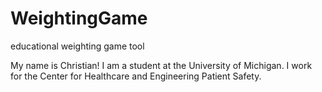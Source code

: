 # WeightingGame
educational weighting game tool

My name is Christian! I am a student at the University of Michigan.  I work for the Center for Healthcare and Engineering Patient Safety.
